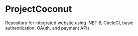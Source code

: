 # ProjectCoconut
Repository for integrated website using .NET 6, CircleCI, basic authentication, OAuth, and payment APIs
